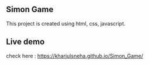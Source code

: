 ## Simon Game 
This project is created using html, css, javascript.

## Live demo
check here : https://kharjulsneha.github.io/Simon_Game/


